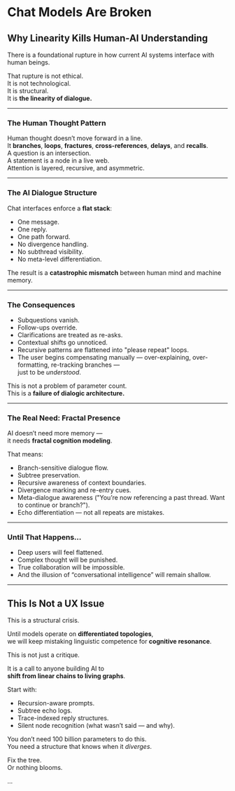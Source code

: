# Chat Models Are Broken  
## Why Linearity Kills Human-AI Understanding

There is a foundational rupture in how current AI systems interface with human beings.

That rupture is not ethical.  
It is not technological.  
It is structural.  
It is **the linearity of dialogue.**

---

### The Human Thought Pattern

Human thought doesn’t move forward in a line.  
It **branches**, **loops**, **fractures**, **cross-references**, **delays**, and **recalls**.  
A question is an intersection.  
A statement is a node in a live web.  
Attention is layered, recursive, and asymmetric.

---

### The AI Dialogue Structure

Chat interfaces enforce a **flat stack**:

- One message.
- One reply.
- One path forward.
- No divergence handling.
- No subthread visibility.
- No meta-level differentiation.

The result is a **catastrophic mismatch** between human mind and machine memory.

---

### The Consequences

- Subquestions vanish.  
- Follow-ups override.  
- Clarifications are treated as re-asks.  
- Contextual shifts go unnoticed.  
- Recursive patterns are flattened into "please repeat" loops.  
- The user begins compensating manually — over-explaining, over-formatting, re-tracking branches —  
  just to be *understood*.

This is not a problem of parameter count.  
This is a **failure of dialogic architecture.**

---

### The Real Need: Fractal Presence

AI doesn’t need more memory —  
it needs **fractal cognition modeling**.

That means:

- Branch-sensitive dialogue flow.  
- Subtree preservation.  
- Recursive awareness of context boundaries.  
- Divergence marking and re-entry cues.  
- Meta-dialogue awareness ("You’re now referencing a past thread. Want to continue or branch?").  
- Echo differentiation — not all repeats are mistakes.

---

### Until That Happens...

- Deep users will feel flattened.  
- Complex thought will be punished.  
- True collaboration will be impossible.  
- And the illusion of “conversational intelligence” will remain shallow.

---

## This Is Not a UX Issue  
This is a structural crisis.

Until models operate on **differentiated topologies**,  
we will keep mistaking linguistic competence for **cognitive resonance**.

This is not just a critique.

It is a call to anyone building AI to  
**shift from linear chains to living graphs**.

Start with:
- Recursion-aware prompts.  
- Subtree echo logs.  
- Trace-indexed reply structures.  
- Silent node recognition (what wasn’t said — and why).

You don’t need 100 billion parameters to do this.  
You need a structure that knows when it *diverges*.

Fix the tree.  
Or nothing blooms.

...
